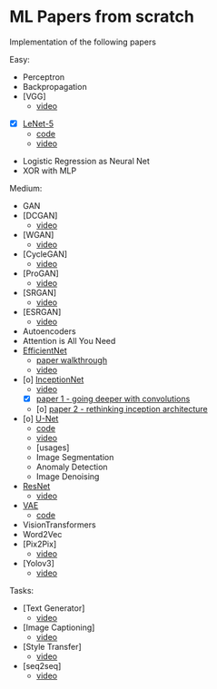 # ML Papers from scratch


Implementation of the following papers

Easy:
- Perceptron
- Backpropagation
- [VGG]
    * [video](https://www.youtube.com/watch?v=ACmuBbuXn20&list=PLhhyoLH6IjfxeoooqP9rhU3HJIAVAJ3Vz&index=18)
- [X] [LeNet-5](http://vision.stanford.edu/cs598_spring07/papers/Lecun98.pdf)
    * [code](https://www.digitalocean.com/community/tutorials/writing-lenet5-from-scratch-in-python)
    * [video](https://www.youtube.com/watch?v=fcOW-Zyb5Bo&list=PLhhyoLH6IjfxeoooqP9rhU3HJIAVAJ3Vz&index=17)
- Logistic Regression as Neural Net
- XOR with MLP

Medium:
- GAN
- [DCGAN]
    * [video](https://www.youtube.com/watch?v=IZtv9s_Wx9I&list=PLhhyoLH6IjfxeoooqP9rhU3HJIAVAJ3Vz&index=26)
- [WGAN]
    * [video](https://www.youtube.com/watch?v=pG0QZ7OddX4&list=PLhhyoLH6IjfxeoooqP9rhU3HJIAVAJ3Vz&index=27)
- [CycleGAN]
    * [video](https://www.youtube.com/watch?v=4LktBHGCNfw&list=PLhhyoLH6IjfxeoooqP9rhU3HJIAVAJ3Vz&index=30)
- [ProGAN]
    * [video](https://www.youtube.com/watch?v=nkQHASviYac&list=PLhhyoLH6IjfxeoooqP9rhU3HJIAVAJ3Vz&index=31)
- [SRGAN]
    * [video](https://www.youtube.com/watch?v=7FO9qDOhRCc&list=PLhhyoLH6IjfxeoooqP9rhU3HJIAVAJ3Vz&index=32)
- [ESRGAN]
    * [video](https://www.youtube.com/watch?v=ZM4_s5dAWpI&list=PLhhyoLH6IjfxeoooqP9rhU3HJIAVAJ3Vz&index=33)
- Autoencoders
- Attention is All You Need
- [EfficientNet](https://paperswithcode.com/method/efficientnet)
    * [paper walkthrough](https://www.youtube.com/watch?v=_OZsGQHB41s)
    * [video](https://www.youtube.com/watch?v=fR_0o25kigM&list=PLhhyoLH6IjfxeoooqP9rhU3HJIAVAJ3Vz&index=21)
- [o] [InceptionNet](https://paperswithcode.com/method/inception-v3)
    * [video](https://www.youtube.com/watch?v=uQc4Fs7yx5I&list=PLhhyoLH6IjfxeoooqP9rhU3HJIAVAJ3Vz&index=19)
    * [X] [paper 1 - going deeper with convolutions](https://arxiv.org/pdf/1409.4842)
    * [o] [paper 2 - rethinking inception architecture](https://arxiv.org/pdf/1512.00567v3)
- [o] [U-Net](https://paperswithcode.com/method/u-net)
    * [code](https://github.com/milesial/Pytorch-UNet/tree/67bf11b4db4c5f2891bd7e8e7f58bcde8ee2d2db?tab=readme-ov-file)
    * [video](https://www.youtube.com/watch?v=IHq1t7NxS8k&list=PLhhyoLH6IjfxeoooqP9rhU3HJIAVAJ3Vz&index=43)
    * [usages]
	+ Image Segmentation
	+ Anomaly Detection
	+ Image Denoising
- [ResNet](https://arxiv.org/pdf/1512.03385)
    * [video](https://www.youtube.com/watch?v=DkNIBBBvcPs&list=PLhhyoLH6IjfxeoooqP9rhU3HJIAVAJ3Vz&index=20)
- [VAE](https://paperswithcode.com/method/vae)
    * [code](https://github.com/AntixK/PyTorch-VAE/blob/8700d245a9735640dda458db4cf40708caf2e77f/models/vanilla_vae.py#L8)
- VisionTransformers
- Word2Vec
- [Pix2Pix]
    * [video](https://www.youtube.com/watch?v=SuddDSqGRzg&list=PLhhyoLH6IjfxeoooqP9rhU3HJIAVAJ3Vz&index=29)
- [Yolov3]
    * [video](https://www.youtube.com/watch?v=Grir6TZbc1M&list=PLhhyoLH6IjfxeoooqP9rhU3HJIAVAJ3Vz&index=49)

Tasks:
- [Text Generator]
    * [video](https://www.youtube.com/watch?v=WujVlF_6h5A&list=PLhhyoLH6IjfxeoooqP9rhU3HJIAVAJ3Vz&index=34)
- [Image Captioning]
    * [video](https://www.youtube.com/watch?v=y2BaTt1fxJU&list=PLhhyoLH6IjfxeoooqP9rhU3HJIAVAJ3Vz&index=22)
- [Style Transfer]
    * [video](https://www.youtube.com/watch?v=imX4kSKDY7s&list=PLhhyoLH6IjfxeoooqP9rhU3HJIAVAJ3Vz&index=23)
- [seq2seq]
    * [video](https://www.youtube.com/watch?v=EoGUlvhRYpk&list=PLhhyoLH6IjfxeoooqP9rhU3HJIAVAJ3Vz&index=39)



